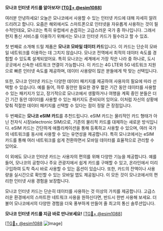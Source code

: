 **모나코 인터넷 카드를 알아보자! [[TG💪+ @esim1088](https://t.me/s/esim1088)]**

여러분 안녕하세요! 오늘은 모나코에서 사용할 수 있는 인터넷 카드에 대해 자세히 알려드리려고 합니다. 요즘은 해외에서도 스마트폰으로 인터넷을 자유롭게 사용하는 것이 필수적인데요, 모나코는 특히 유럽에서 손꼽히는 고급스러운 국가 중 하나입니다. 그래서 현지 통신 서비스를 이용하기 위해서는 모나코 인터넷 카드가 필수라고 할 수 있죠.

첫 번째로 소개해 드릴 제품은 **모나코 모바일 데이터 카드**입니다. 이 카드는 단순히 모바일 네트워크를 이용하는 데 그치지 않습니다. 모나코 전역에서 최적의 데이터 속도를 경험할 수 있도록 설계되었어요. 특히 모나코는 세계에서 가장 작은 나라 중 하나로, 도시 곳곳에서 신속한 네트워크 연결이 가능합니다. 이 카드는 4G LTE와 5G 네트워크 지원으로 빠른 인터넷 속도를 제공하며, 데이터 사용량이 많은 분들에게 딱 맞는 선택입니다.

또한, 모나코 인터넷 카드는 다양한 데이터 패키지를 제공하여 사용자의 필요에 따라 선택할 수 있습니다. 예를 들어, 하루 동안만 필요한 경우 짧은 기간 동안 데이터를 사용할 수 있는 패키지가 있고, 장기적으로 모나코에서 생활하거나 여행을 계획 중인 분들은 더 긴 기간 동안 데이터를 사용할 수 있는 패키지도 준비되어 있어요. 이처럼 자신의 상황에 맞춰 적절한 데이터 패키지를 선택할 수 있다는 점이 정말 큰 장점입니다.

두 번째로는 **모나코 eSIM 카드**를 추천드립니다. eSIM 카드는 물리적인 카드 형태가 아닌 전자식 시장(electronic SIM)으로, 기존의 물리적 카드를 대체하는 새로운 방식입니다. eSIM 카드는 간단하게 애플리케이션을 통해 등록하고 사용할 수 있으며, 여러 국가의 네트워크를 동시에 사용할 수 있는 유연성을 제공합니다. 특히 모나코에서는 eSIM 카드를 통해 여러 네트워크를 쉽게 전환하면서 모바일 데이터를 효율적으로 관리할 수 있어요.

이 외에도 모나코 인터넷 카드는 사용자의 편의를 위해 다양한 기능을 제공합니다. 예를 들어, 모나코의 공항이나 주요 관광지에서 쉽게 카드를 구매할 수 있고, 온라인에서 미리 구입하여 도착 즉시 바로 사용할 수 있는 옵션이 있습니다. 또한, 카드의 잔액이나 사용량을 실시간으로 확인할 수 있는 모바일 앱도 제공됩니다. 이 모든 것이 모나코에서의 편리한 인터넷 사용 경험을 보장합니다.

모나코 인터넷 카드는 단순히 데이터를 사용하는 것 이상의 가치를 제공합니다. 고급스러운 환경에서의 스마트한 네트워크 사용을 원하신다면, 반드시 한번 사용해 보세요. 더불어 모나코에서의 다양한 경험을 더욱 풍부하게 만들어 줄 최고의 통신 솔루션입니다.

**모나코 인터넷 카드를 지금 바로 만나보세요!** [[TG💪+ @esim1088](https://t.me/s/esim1088)]

[[TG💪+ @esim1088](https://t.me/s/esim1088) ![Image](https://i.postimg.cc/Y0z9fWf4/image.png)]